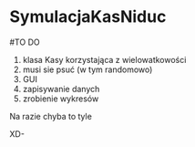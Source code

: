 # SymulacjaKasNiduc

#TO DO

1. klasa Kasy korzystająca z wielowatkowości
2. musi sie psuć (w tym randomowo)
3. GUI
4. zapisywanie danych
1. zrobienie wykresów

Na razie chyba to tyle

XD-
